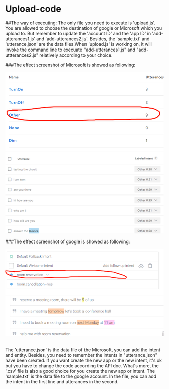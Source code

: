 # Upload-code
##The way of executing:
The only file you need to execute is 'upload.js'. You are allowed to choose the destination of google or Microsoft
which you upload to. But remember to update the 'account ID' and the 'app ID' in 'add-utterances1.js' and 'add-utterances2.js'. 
Besides, the 'sample.txt' and 'utterance.json' are the data files.When 'upload.js' is working on, it will invoke the command 
line to execuate "add-utterances1.js" and "add-uttterances2.js" relatively according to your choice.

###The effect screenshot of Microsoft is showed as following:

 ![image](https://github.com/liufuxiao/Upload-code/blob/master/%E5%BE%AE%E4%BF%A1%E5%9B%BE%E7%89%87_20180202020312.png)
 ![image](https://github.com/liufuxiao/Upload-code/blob/master/%E5%BE%AE%E4%BF%A1%E5%9B%BE%E7%89%87_20180202020922.png)
 
 
 ###The effect screenshot of google is showed as following:
 
 ![image](https://github.com/liufuxiao/Upload-code/blob/master/%E5%BE%AE%E4%BF%A1%E5%9B%BE%E7%89%87_20180202021157.png)
 ![image](https://github.com/liufuxiao/Upload-code/blob/master/%E5%BE%AE%E4%BF%A1%E5%9B%BE%E7%89%87_20180202021207.png)
 
##
The 'utterance.json' is the data file of the Microsoft, you can add the intent and entity. Besides, you need to remember the 
intents in "utterance.json" have been created. If you want create the new app or the new intent, it's ok but you have to change
the code according the API doc. 
What's more, the '.csv' file is also a good choice for you create the new app or intent. 
The 'sample.txt' is the data file to the google account. In the file, you can add the intent in the first line and utterances in 
the second.

